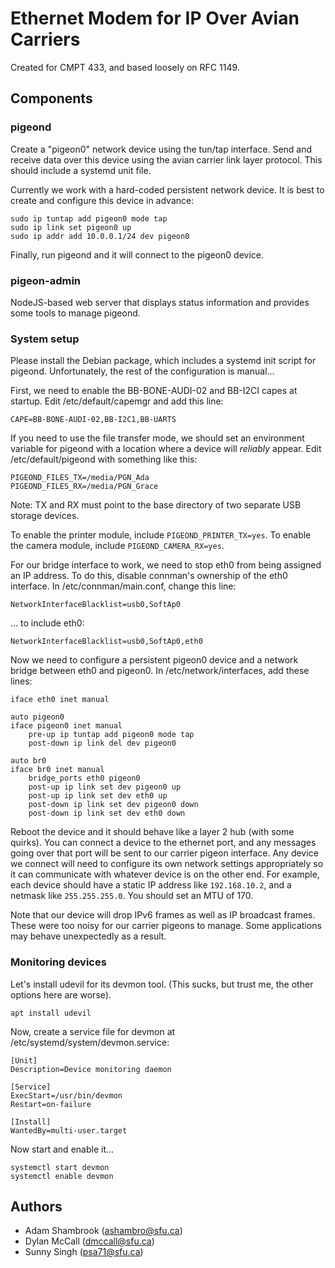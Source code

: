 # Ethernet Modem for IP Over Avian Carriers

Created for CMPT 433, and based loosely on RFC 1149.

## Components

### pigeond

Create a "pigeon0" network device using the tun/tap interface. Send and receive data over this device using the avian carrier link layer protocol. This should include a systemd unit file.

Currently we work with a hard-coded persistent network device. It is best to create and configure this device in advance:

    sudo ip tuntap add pigeon0 mode tap
    sudo ip link set pigeon0 up
    sudo ip addr add 10.0.0.1/24 dev pigeon0

Finally, run pigeond and it will connect to the pigeon0 device.

### pigeon-admin

NodeJS-based web server that displays status information and provides some tools to manage pigeond.

### System setup

Please install the Debian package, which includes a systemd init script for pigeond. Unfortunately, the rest of the configuration is manual...

First, we need to enable the BB-BONE-AUDI-02 and BB-I2CI capes at startup. Edit /etc/default/capemgr and add this line:

    CAPE=BB-BONE-AUDI-02,BB-I2C1,BB-UARTS

If you need to use the file transfer mode, we should set an environment variable for pigeond with a location where a device will *reliably* appear. Edit /etc/default/pigeond with something like this:

    PIGEOND_FILES_TX=/media/PGN_Ada
    PIGEOND_FILES_RX=/media/PGN_Grace

Note: TX and RX must point to the base directory of two separate USB storage devices.

To enable the printer module, include `PIGEOND_PRINTER_TX=yes`. To enable the camera module, include `PIGEOND_CAMERA_RX=yes`.

For our bridge interface to work, we need to stop eth0 from being assigned an IP address. To do this, disable connman's ownership of the eth0 interface. In /etc/connman/main.conf, change this line:

    NetworkInterfaceBlacklist=usb0,SoftAp0

... to include eth0:

    NetworkInterfaceBlacklist=usb0,SoftAp0,eth0

Now we need to configure a persistent pigeon0 device and a network bridge between eth0 and pigeon0. In /etc/network/interfaces, add these lines:

    iface eth0 inet manual
    
    auto pigeon0
    iface pigeon0 inet manual
        pre-up ip tuntap add pigeon0 mode tap
        post-down ip link del dev pigeon0
    
    auto br0
    iface br0 inet manual
        bridge_ports eth0 pigeon0
        post-up ip link set dev pigeon0 up
        post-up ip link set dev eth0 up
        post-down ip link set dev pigeon0 down
        post-down ip link set dev eth0 down

Reboot the device and it should behave like a layer 2 hub (with some quirks). You can connect a device to the ethernet port, and any messages going over that port will be sent to our carrier pigeon interface. Any device we connect will need to configure its own network settings appropriately so it can communicate with whatever device is on the other end. For example, each device should have a static IP address like `192.168.10.2`, and a netmask like `255.255.255.0`. You should set an MTU of 170.

Note that our device will drop IPv6 frames as well as IP broadcast frames. These were too noisy for our carrier pigeons to manage. Some applications may behave unexpectedly as a result.

### Monitoring devices

Let's install udevil for its devmon tool. (This sucks, but trust me, the other options here are worse).

    apt install udevil

Now, create a service file for devmon at /etc/systemd/system/devmon.service:

    [Unit]
    Description=Device monitoring daemon
    
    [Service]
    ExecStart=/usr/bin/devmon
    Restart=on-failure
    
    [Install]
    WantedBy=multi-user.target

Now start and enable it...

    systemctl start devmon
    systemctl enable devmon

## Authors

 * Adam Shambrook (ashambro@sfu.ca)
 * Dylan McCall (dmccall@sfu.ca)
 * Sunny Singh (psa71@sfu.ca)
